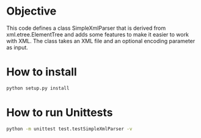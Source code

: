 # Objective

This code defines a class SimpleXmlParser that is derived from xml.etree.ElementTree and adds some features to make it easier to work with XML. The class takes an XML file and an optional encoding parameter as input. 

# How to install

```bash
python setup.py install
```

# How to run Unittests
```bash
python -m unittest test.testSimpleXmlParser -v
```